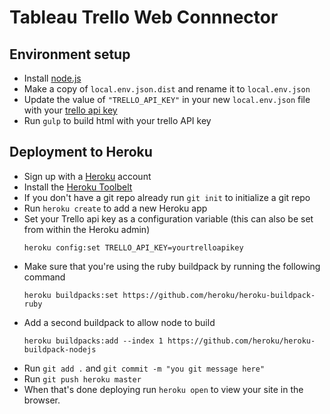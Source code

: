 # Tableau Trello Web Connnector

## Environment setup

* Install [node.js](https://nodejs.org/en/)
* Make a copy of `local.env.json.dist` and rename it to `local.env.json`
* Update the value of `"TRELLO_API_KEY"` in your new `local.env.json` file with your [trello api key](https://trello.com/app-key)
* Run `gulp` to build html with your trello API key

## Deployment to Heroku
* Sign up with a [Heroku](http://heroku.com) account
* Install the [Heroku Toolbelt](https://toolbelt.heroku.com/)
* If you don't have a git repo already run `git init` to initialize a git repo
* Run `heroku create` to add a new Heroku app
* Set your Trello api key as a configuration variable (this can also be set from within the Heroku admin)
  ```
  heroku config:set TRELLO_API_KEY=yourtrelloapikey
  ```
* Make sure that you're using the ruby buildpack by running the following command
  ```
  heroku buildpacks:set https://github.com/heroku/heroku-buildpack-ruby
  ```
* Add a second buildpack to allow node to build
  ```
  heroku buildpacks:add --index 1 https://github.com/heroku/heroku-buildpack-nodejs
  ```
* Run `git add .` and `git commit -m "you git message here"`
* Run `git push heroku master`
* When that's done deploying run `heroku open` to view your site in the browser.
